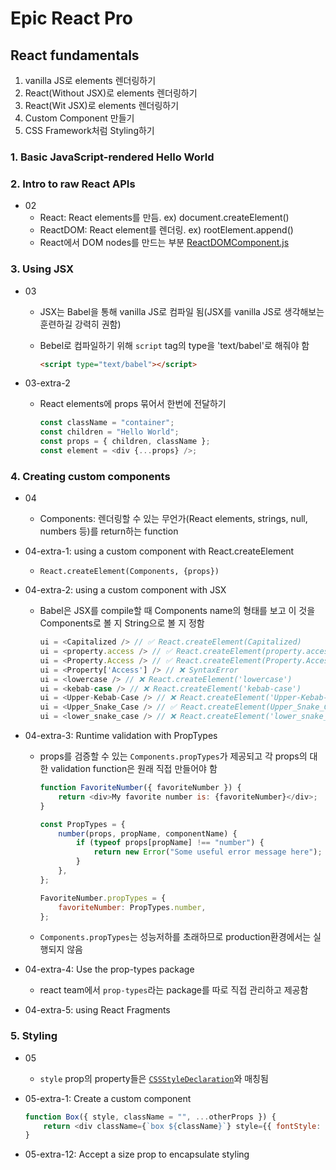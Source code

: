 # Epic React Pro

## React fundamentals

1. vanilla JS로 elements 렌더링하기
2. React(Without JSX)로 elements 렌더링하기
3. React(Wit JSX)로 elements 렌더링하기
4. Custom Component 만들기
5. CSS Framework처럼 Styling하기

### 1. Basic JavaScript-rendered Hello World

### 2. Intro to raw React APIs

-   02
    -   React: React elements를 만듬. ex) document.createElement()
    -   ReactDOM: React element를 렌더링. ex) rootElement.append()
    -   React에서 DOM nodes를 만드는 부분 [ReactDOMComponent.js](https://github.com/facebook/react/blob/48907797294340b6d5d8fecfbcf97edf0691888d/packages/react-dom/src/client/ReactDOMComponent.js#L416)

### 3. Using JSX

-   03

    -   JSX는 Babel을 통해 vanilla JS로 컴파일 됨(JSX를 vanilla JS로 생각해보는 훈련하길 강력히 권함)
    -   Bebel로 컴파일하기 위해 `script` tag의 type을 'text/babel'로 해줘야 함

        ```html
        <script type="text/babel"></script>
        ```

-   03-extra-2
    -   React elements에 props 묶어서 한번에 전달하기
        ```javascript
        const className = "container";
        const children = "Hello World";
        const props = { children, className };
        const element = <div {...props} />;
        ```

### 4. Creating custom components

-   04

    -   Components: 렌더링할 수 있는 무언가(React elements, strings, null, numbers 등)를 return하는 function

-   04-extra-1: using a custom component with React.createElement

    -   `React.createElement(Components, {props})`

-   04-extra-2: using a custom component with JSX

    -   Babel은 JSX를 compile할 때 Components name의 형태를 보고 이 것을 Components로 볼 지 String으로 볼 지 정함

        ```javascript
        ui = <Capitalized /> // ✅ React.createElement(Capitalized)
        ui = <property.access /> // ✅ React.createElement(property.access)
        ui = <Property.Access /> // ✅ React.createElement(Property.Access)
        ui = <Property['Access'] /> // ❌ SyntaxError
        ui = <lowercase /> // ❌ React.createElement('lowercase')
        ui = <kebab-case /> // ❌ React.createElement('kebab-case')
        ui = <Upper-Kebab-Case /> // ❌ React.createElement('Upper-Kebab-Case')
        ui = <Upper_Snake_Case /> // ✅ React.createElement(Upper_Snake_Case)
        ui = <lower_snake_case /> // ❌ React.createElement('lower_snake_case')
        ```

-   04-extra-3: Runtime validation with PropTypes

    -   props를 검증할 수 있는 `Components.propTypes`가 제공되고 각 props의 대한 validation function은 원래 직접 만들어야 함

        ```javascript
        function FavoriteNumber({ favoriteNumber }) {
            return <div>My favorite number is: {favoriteNumber}</div>;
        }

        const PropTypes = {
            number(props, propName, componentName) {
                if (typeof props[propName] !== "number") {
                    return new Error("Some useful error message here");
                }
            },
        };

        FavoriteNumber.propTypes = {
            favoriteNumber: PropTypes.number,
        };
        ```

    -   `Components.propTypes`는 성능저하를 초래하므로 production환경에서는 실행되지 않음

-   04-extra-4: Use the prop-types package

    -   react team에서 `prop-types`라는 package를 따로 직접 관리하고 제공함

-   04-extra-5: using React Fragments

### 5. Styling

-   05

    -   `style` prop의 property들은 [`CSSStyleDeclaration`](https://developer.mozilla.org/en-US/docs/Web/API/CSSStyleDeclaration)와 매칭됨

-   05-extra-1: Create a custom component
    ```javascript
    function Box({ style, className = "", ...otherProps }) {
        return <div className={`box ${className}`} style={{ fontStyle: "italic", ...style }} {...otherProps} />;
    }
    ```
-   05-extra-12: Accept a size prop to encapsulate styling

